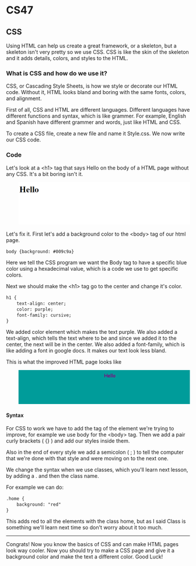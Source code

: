 # CS47

## CSS

Using HTML can help us create a great framework, or a skeleton, but a skeleton isn't very pretty so we use CSS. CSS is like the skin of the skeleton and it adds details, colors, and styles to the HTML.

### What is CSS and how do we use it?

CSS, or Cascading Style Sheets, is how we style or decorate our HTML code. Without it, HTML looks bland and boring with the same fonts, colors, and alignment.

First of all, CSS and HTML are different languages. Different languages have different functions and syntax, which is like grammer. For example, English and Spanish have different grammer and words, just like HTML and CSS.

To create a CSS file, create a new file and name it Style.css. We now write our CSS code.

### Code

Let's look at a &lt;h1> tag that says Hello on the body of a HTML page without any CSS. It's a bit boring isn't it.

<pre>
    <img src="website-bland.png">
</pre>

Let's fix it. First let's add a background color to the &lt;body> tag of our html page.

    body {background: #009c9a}

Here we tell the CSS program we want the Body tag to have a specific blue color using a hexadecimal value, which is a code we use to get specific colors.

Next we should make the &lt;h1> tag go to the center and change it's color.

    h1 {
        text-align: center; 
        color: purple;
        font-family: cursive;
    }

We added color element which makes the text purple. We also added a text-align, which tells the text where to be and since we added it to the center, the next will be in the center. We also added a font-family, which is like adding a font in google docs. It makes our text look less bland.

This is what the improved HTML page looks like
<pre>
    <img src="website-colorful.png">
</pre>

#### Syntax

For CSS to work we have to add the tag of the element we're trying to improve, for example we use body for the &lt;body> tag. Then we add a pair curly brackets ( {} ) and add our styles inside them.

Also in the end of every style we add a semicolon ( ; ) to tell the computer that we're done with that style and were moving on to the next one. 

We change the syntax when we use classes, which you'll learn next lesson, by adding a . and then the class name.

For example we can do:

    .home {
        background: "red"
    }
This adds red to all the elements with the class home, but as I said Class is something we'll learn next time so don't worry about it too much.

---
Congrats! Now you know the basics of CSS and can make HTML pages look way cooler. Now you should try to make a CSS page and give it a background color and make the text a different color. Good Luck!